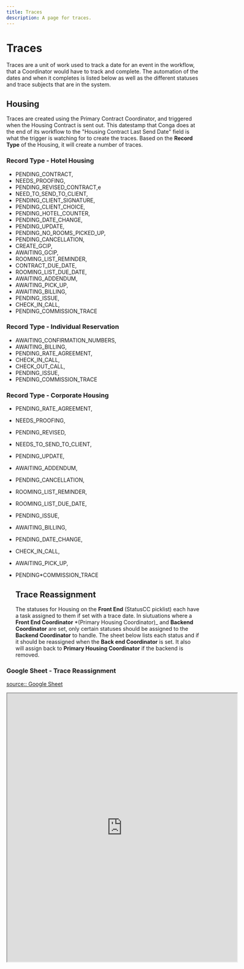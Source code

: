 ```yaml
---
title: Traces
description: A page for traces.
---
```

# Traces

Traces are a unit of work used to track a date for an event in the workflow, that a Coordinator would have to track and complete. The automation of the dates and when it completes is listed below as well as the different statuses and trace subjects that are in the system.

## Housing

Traces are created using the Primary Contract Coordinator, and triggered when the Housing Contract is sent out. This datestamp that Conga does at the end of its workflow to the "Housing Contract Last Send Date" field is what the trigger is watching for to create the traces. Based on the **Record Type** of the Housing, it will create a number of traces.

### Record Type - Hotel Housing

- PENDING_CONTRACT,
- NEEDS_PROOFING,
- PENDING_REVISED_CONTRACT,e
- NEED_TO_SEND_TO_CLIENT,
- PENDING_CLIENT_SIGNATURE,
- PENDING_CLIENT_CHOICE,
- PENDING_HOTEL_COUNTER,
- PENDING_DATE_CHANGE,
- PENDING_UPDATE,
- PENDING_NO_ROOMS_PICKED_UP,
- PENDING_CANCELLATION,
- CREATE_GCIP,
- AWAITING_GCIP,
- ROOMING_LIST_REMINDER,
- CONTRACT_DUE_DATE,
- ROOMING_LIST_DUE_DATE,
- AWAITING_ADDENDUM,
- AWAITING_PICK_UP,
- AWAITING_BILLING,
- PENDING_ISSUE,
- CHECK_IN_CALL,
- PENDING_COMMISSION_TRACE

### Record Type - Individual Reservation

- AWAITING_CONFIRMATION_NUMBERS,
- AWAITING_BILLING,
- PENDING_RATE_AGREEMENT,
- CHECK_IN_CALL,
- CHECK_OUT_CALL,
- PENDING_ISSUE,
- PENDING_COMMISSION_TRACE

### Record Type - Corporate Housing

- PENDING_RATE_AGREEMENT,
- NEEDS_PROOFING,
- PENDING_REVISED,
- NEEDS_TO_SEND_TO_CLIENT,
- PENDING_UPDATE,
- AWAITING_ADDENDUM,
- PENDING_CANCELLATION,
- ROOMING_LIST_REMINDER,
- ROOMING_LIST_DUE_DATE,
- PENDING_ISSUE,
- AWAITING_BILLING,
- PENDING_DATE_CHANGE,
- CHECK_IN_CALL,
- AWAITING_PICK_UP,
- PENDING\*COMMISSION_TRACE

  ## Trace Reassignment

  The statuses for Housing on the **Front End** (StatusCC picklist) each have a task assigned to them if set with a trace date. In siutuations where a **Front End Coordinator** \*(Primary Housing Coordinator)\_ and **Backend Coordinator** are set, only certain statuses should be assigned to the **Backend Coordinator** to handle. The sheet below lists each status and if it should be reassigned when the **Back end Coordinator** is set. It also will assign back to **Primary Housing Coordinator** if the backend is removed.

### Google Sheet - Trace Reassignment

[source:: Google Sheet](https://docs.google.com/spreadsheets/d/e/2PACX-1vTI3TAuXXMfal6AoPo7221t9A_fh23pRSvjC1cz2DTy_riyDAemixLec23V4IEuA-HNLR0H8NipiOI2/pubhtml)

<iframe src="https://docs.google.com/spreadsheets/d/e/2PACX-1vTI3TAuXXMfal6AoPo7221t9A_fh23pRSvjC1cz2DTy_riyDAemixLec23V4IEuA-HNLR0H8NipiOI2/pubhtml?widget=true&amp;headers=false" height="700" width="600"></iframe>
